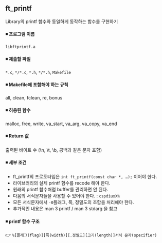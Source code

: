 ## ft_printf
Library의 printf 함수와 동일하게 동작하는 함수를 구현하기

#### ◾ 프로그램 이름
`libftprintf.a`
#### ◾ 제출할 파일
`*.c`, `*/*.c`, `*.h`, `*/*.h`, `Makefile`
#### ◾ Makefile에 포함해야 하는 규칙
all, clean, fclean, re, bonus
#### ◾ 허용된 함수
malloc, free, write, va_start, va_arg, va_copy, va_end
#### ◾ Return 값
출력된 바이트 수 (\n, \t, \b, 공백과 같은 문자 포함)
#### ◾ 세부 조건
- ft_printf의 프로토타입은 `int ft_printf(const char *, …);` 이어야 한다.
- 라이브러리의 실제 printf 함수를 recode 해야 한다.
- 원래의 printf 함수처럼 buffer를 관리하면 안 된다.
- 다음의 서식문자들을 사용할 수 있어야 한다. : `cspdiuxX%`
- 모든 서식문자에서 `-0`플래그, 폭, 정밀도의 조합을 처리해야 한다.
- 추가적인 내용은 man 3 printf / man 3 stdarg 을 참고

#### ◾ printf 함수 구조
👉 `%[플래그(flag)][폭(width)][.정밀도][크기(length)]서식 문자(specifier)`
